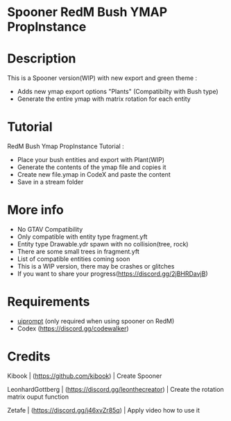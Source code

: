 # Spooner RedM Bush YMAP PropInstance

# Description
This is a Spooner version(WIP) with new export and green theme :
- Adds new ymap export options "Plants" (Compatibilty with Bush type)
- Generate the entire ymap with matrix rotation for each entity

# Tutorial 
RedM Bush Ymap PropInstance Tutorial :
- Place your bush entities and export with Plant(WIP)
- Generate the contents of the ymap file and copies it
- Create new file.ymap in CodeX and paste the content
- Save in a stream folder

# More info
- No GTAV Compatibility
- Only compatible with entity type fragment.yft
- Entity type Drawable.ydr spawn with no collision(tree, rock)
- There are some small trees in fragment.yft
- List of compatible entities coming soon
- This is a WIP version, there may be crashes or glitches
- If you want to share your progress(https://discord.gg/2jBHRDavjB)

# Requirements
- [uiprompt](https://github.com/kibook/redm-uiprompt) (only required when using spooner on RedM)
- Codex (https://discord.gg/codewalker)

# Credits
Kibook | (https://github.com/kibook) | Create Spooner

LeonhardGottberg | (https://discord.gg/leonthecreator) | Create the rotation matrix ouput function

Zetafe | (https://discord.gg/j46xvZr85q) | Apply video how to use it
